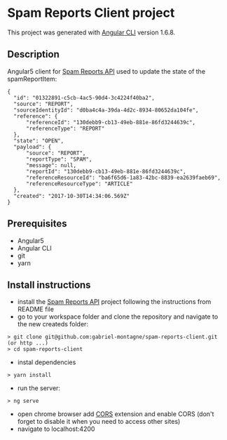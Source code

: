 # Spam Reports Client project

This project was generated with [Angular CLI](https://github.com/angular/angular-cli) version 1.6.8.
## Description

Angular5 client for [Spam Reports API](https://github.com/gabriel-montagne/spam_reports_API)
used to update the state of the spamReportItem:
````$xslt
{
  "id": "01322891-c5cb-4ac5-90d4-3c4224f40ba2",
  "source": "REPORT",
  "sourceIdentityId": "d0ba4c4a-39da-4d2c-8934-80652da104fe",
  "reference": {
      "referenceId": "130debb9-cb13-49eb-881e-86fd3244639c",
      "referenceType": "REPORT"
  },
  "state": "OPEN",
  "payload": {
      "source": "REPORT",
      "reportType": "SPAM",
      "message": null,
      "reportId": "130debb9-cb13-49eb-881e-86fd3244639c",
      "referenceResourceId": "ba6f65d6-1a83-42bc-8839-ea2639faeb69",
      "referenceResourceType": "ARTICLE"
  },
  "created": "2017-10-30T14:34:06.569Z"
}
````

## Prerequisites
- Angular5
- Angular CLI
- git
- yarn

## Install instructions

- install the [Spam Reports API](https://github.com/gabriel-montagne/spam_reports_API) 
project following the instructions from README file
- go to your workspace folder and clone the repository and navigate to the new createds folder:
````
> git clone git@github.com:gabriel-montagne/spam-reports-client.git (or http ...)
> cd spam-reports-client
````
- instal dependencies
````
> yarn install
````
- run the server:
````
> ng serve
````
- open chrome browser add [CORS](https://chrome.google.com/webstore/detail/allow-control-allow-origi/nlfbmbojpeacfghkpbjhddihlkkiljbi?hl=en) extension
and enable CORS (don't forget to disable it when you need to access other sites)
- navigate to localhost:4200

